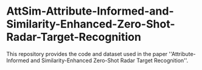 # AttSim-Attribute-Informed-and-Similarity-Enhanced-Zero-Shot-Radar-Target-Recognition
This repository provides the code and dataset used in the paper ''Attribute-Informed and Similarity-Enhanced Zero-Shot Radar Target Recognition''.
